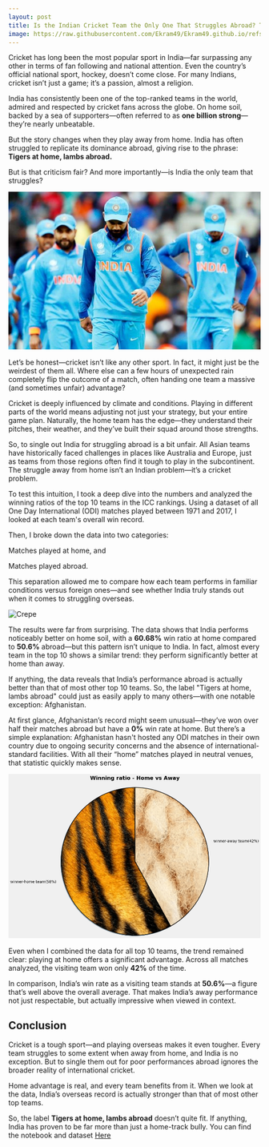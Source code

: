 ```yaml
---
layout: post
title: Is the Indian Cricket Team the Only One That Struggles Abroad? The Data Says Otherwise
image: https://raw.githubusercontent.com/Ekram49/Ekram49.github.io/refs/heads/master/img/Cricket/bat_ball.jpg
---
```

Cricket has long been the most popular sport in India—far surpassing any other in terms of fan following and national attention. Even the country’s official national sport, hockey, doesn’t come close. For many Indians, cricket isn’t just a game; it’s a passion, almost a religion.

India has consistently been one of the top-ranked teams in the world, admired and respected by cricket fans across the globe. On home soil, backed by a sea of supporters—often referred to as **one billion strong**—they’re nearly unbeatable.

But the story changes when they play away from home. India has often struggled to replicate its dominance abroad, giving rise to the phrase: **Tigers at home, lambs abroad.**

But is that criticism fair? And more importantly—is India the only team that struggles?


![Crepe](https://raw.githubusercontent.com/Ekram49/Ekram49.github.io/refs/heads/master/img/Cricket/india_lost_away.jpg)

Let’s be honest—cricket isn’t like any other sport. In fact, it might just be the weirdest of them all. Where else can a few hours of unexpected rain completely flip the outcome of a match, often handing one team a massive (and sometimes unfair) advantage?

Cricket is deeply influenced by climate and conditions. Playing in different parts of the world means adjusting not just your strategy, but your entire game plan. Naturally, the home team has the edge—they understand their pitches, their weather, and they’ve built their squad around those strengths.

So, to single out India for struggling abroad is a bit unfair. All Asian teams have historically faced challenges in places like Australia and Europe, just as teams from those regions often find it tough to play in the subcontinent. The struggle away from home isn’t an Indian problem—it’s a cricket problem.

To test this intuition, I took a deep dive into the numbers and analyzed the winning ratios of the top 10 teams in the ICC rankings. Using a dataset of all One Day International (ODI) matches played between 1971 and 2017, I looked at each team's overall win record.

Then, I broke down the data into two categories:

Matches played at home, and

Matches played abroad.

This separation allowed me to compare how each team performs in familiar conditions versus foreign ones—and see whether India truly stands out when it comes to struggling overseas.


![Crepe](https://raw.githubusercontent.com/Ekram49/Ekram49.github.io/refs/heads/master/img/Cricket/bat_ball.jpg/bar_home_vs_away.png)

The results were far from surprising. The data shows that India performs noticeably better on home soil, with a **60.68%** win ratio at home compared to **50.6%** abroad—but this pattern isn’t unique to India. In fact, almost every team in the top 10 shows a similar trend: they perform significantly better at home than away.

If anything, the data reveals that India’s performance abroad is actually better than that of most other top 10 teams. So, the label "Tigers at home, lambs abroad" could just as easily apply to many others—with one notable exception: Afghanistan.

At first glance, Afghanistan’s record might seem unusual—they’ve won over half their matches abroad but have a **0%** win rate at home. But there’s a simple explanation: Afghanistan hasn't hosted any ODI matches in their own country due to ongoing security concerns and the absence of international-standard facilities. With all their “home” matches played in neutral venues, that statistic quickly makes sense.

![Crepe](https://raw.githubusercontent.com/Ekram49/Ekram49.github.io/refs/heads/master/img/Cricket/pie_home_vs_away.png)

Even when I combined the data for all top 10 teams, the trend remained clear: playing at home offers a significant advantage. Across all matches analyzed, the visiting team won only **42%** of the time.

In comparison, India’s win rate as a visiting team stands at **50.6%**—a figure that’s well above the overall average. That makes India’s away performance not just respectable, but actually impressive when viewed in context.



## Conclusion

Cricket is a tough sport—and playing overseas makes it even tougher. Every team struggles to some extent when away from home, and India is no exception. But to single them out for poor performances abroad ignores the broader reality of international cricket.

Home advantage is real, and every team benefits from it. When we look at the data, India’s overseas record is actually stronger than that of most other top teams.

So, the label **Tigers at home, lambs abroad** doesn’t quite fit. If anything, India has proven to be far more than just a home-track bully.
You can find the notebook and dataset [Here](https://github.com/Ekram49/DS-Unit-1-Build)

